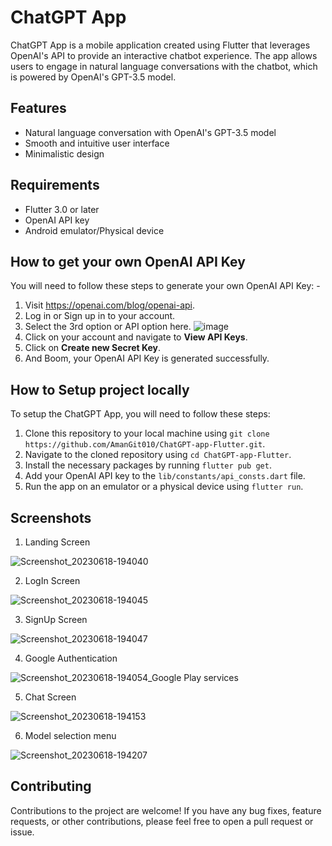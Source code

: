 # ChatGPT App

ChatGPT App is a mobile application created using Flutter that leverages OpenAI's API to provide an interactive chatbot experience. The app allows users to engage in natural language conversations with the chatbot, which is powered by OpenAI's GPT-3.5 model.

## Features

- Natural language conversation with OpenAI's GPT-3.5 model
- Smooth and intuitive user interface
- Minimalistic design

## Requirements

- Flutter 3.0 or later
- OpenAI API key
- Android emulator/Physical device


## How to get your own OpenAI API Key
You will need to follow these steps to generate your own OpenAI API Key: -

1. Visit https://openai.com/blog/openai-api.
2. Log in or Sign up in to your account.
3. Select the 3rd option or API option here. ![image](https://github.com/AmanGit010/ChatGPT-app-Flutter/assets/102356628/82b6ff70-c9e1-43a0-8771-f9017a6590a9)
4. Click on your account and navigate to **View API Keys**.
5. Click on **Create new Secret Key**.
6. And Boom, your OpenAI API Key is generated successfully.

## How to Setup project locally

To setup the ChatGPT App, you will need to follow these steps:

1. Clone this repository to your local machine using `git clone https://github.com/AmanGit010/ChatGPT-app-Flutter.git`.
2. Navigate to the cloned repository using `cd ChatGPT-app-Flutter`.
3. Install the necessary packages by running `flutter pub get`.
4. Add your OpenAI API key to the `lib/constants/api_consts.dart` file.
5. Run the app on an emulator or a physical device using `flutter run`.


## Screenshots

1. Landing Screen
   
![Screenshot_20230618-194040](https://github.com/AmanGit010/ChatGPT-app-Flutter/assets/102356628/df27ad91-f1f0-4dab-abd4-74344350a08c)

2. LogIn Screen

![Screenshot_20230618-194045](https://github.com/AmanGit010/ChatGPT-app-Flutter/assets/102356628/69f48381-38fd-4761-9a82-b5609ccad9b4)

3. SignUp Screen

![Screenshot_20230618-194047](https://github.com/AmanGit010/ChatGPT-app-Flutter/assets/102356628/b5636ea4-d9d9-4ba9-8f4f-9c24807aa5d7)

4. Google Authentication

![Screenshot_20230618-194054_Google Play services](https://github.com/AmanGit010/ChatGPT-app-Flutter/assets/102356628/b87d6752-d3e0-497f-b4dd-63659e2c50ee)

5. Chat Screen

![Screenshot_20230618-194153](https://github.com/AmanGit010/ChatGPT-app-Flutter/assets/102356628/6fc6e0a1-b220-40e9-a6ba-3f4a672d5c40)

6. Model selection menu

![Screenshot_20230618-194207](https://github.com/AmanGit010/ChatGPT-app-Flutter/assets/102356628/017a7c40-7890-40b8-8aca-443168bb22e7)

## Contributing

Contributions to the project are welcome! If you have any bug fixes, feature requests, or other contributions, please feel free to open a pull request or issue.

